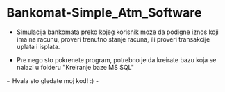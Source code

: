 # Bankomat-Simple_Atm_Software

- Simulacija bankomata preko kojeg korisnik moze da podigne iznos koji ima na racunu,
  proveri trenutno stanje racuna, ili proveri transakcije uplata i isplata.

- Pre nego sto pokrenete program, potrebno je da kreirate bazu koja se nalazi u folderu "Kreiranje baze MS SQL"

~ Hvala sto gledate moj kod! :) ~
